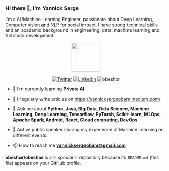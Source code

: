 ### Hi there 👋, I'm Yannick Serge

I'm a AI/Machine Learning Engineer, passionate  about Deep Learning,  Computer vision and NLP  for social impact. I have strong technical skills and an academic background in engineering, data, machine learning and full stack development.

<p align="middle"><img src="https://media.giphy.com/media/3o7TKGAJ7CLp95cNI4/giphy.gif" width="90px"></h2> 
<p align="middle"> 
 <a href="https://twitter.com/OBAMSerge"><img src="https://img.shields.io/twitter/follow/OBAMSerge?label=@OBAMSerge&style=social" alt="Twitter"></a> 
 <a href="https://www.linkedin.com/in/yannick-serg-eobam"><img src="https://img.shields.io/badge/LinkedIn--_.svg?style=social&logo=linkedin" alt="LinkedIn"></a> 
 <img src="https://komarev.com/ghpvc/?username=obeshor" alt="obeshor" /> </p>

- 🌱 I’m currently learning **Private AI**

- 📝 I regularly write articles on https://yannicksergeobam.medium.com/

- 💬 Ask me about **Python, Java, BIg Data, Data Science, Machine Learning, Deep Learning, Tensorflow, PyTorch, Scikit-learn, MLOps, Apache Spark,Android, React, Cloud computing, DevOps**

- 🎤 Active public speaker sharing my experience of Machine Learning on different events.

- 📫 How to reach me **yannicksergeobam@gmail.com**


**obeshor/obeshor** is a ✨ _special_ ✨ repository because its `README.md` (this file) appears on your GitHub profile.


